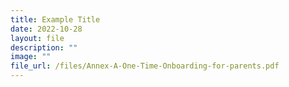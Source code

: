 ```yaml
---
title: Example Title
date: 2022-10-28
layout: file
description: ""
image: ""
file_url: /files/Annex-A-One-Time-Onboarding-for-parents.pdf
---
```


